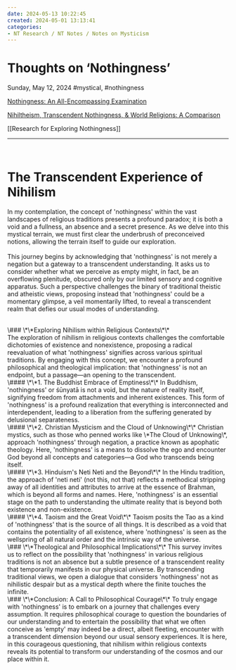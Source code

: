 ```yaml
---
date: 2024-05-13 10:22:45
created: 2024-05-01 13:13:41
categories:
- NT Research / NT Notes / Notes on Mysticism
---
```


# Thoughts on ‘Nothingness’

Sunday, May 12, 2024 #mystical, #nothingness

[Nothingness: An All-Encompassing Examination](Nothingness%20An%20All-Encompassing%20Examination.md)

[Nihiltheism, Transcendent Nothingness, & World Religions: A Comparison](Nihiltheism%2C%20Transcendent%20Nothingness%2C%20%26%20World%20Religions%20A%20Comparison.md)

[[Research for Exploring Nothingness]]

* * *

<br>

# The Transcendent Experience of Nihilism

In my contemplation, the concept of 'nothingness' within the vast landscapes of religious traditions presents a profound paradox; it is both a void and a fullness, an absence and a secret presence. As we delve into this mystical terrain, we must first clear the underbrush of preconceived notions, allowing the terrain itself to guide our exploration.  
<br>
This journey begins by acknowledging that 'nothingness' is not merely a negation but a gateway to a transcendent understanding. It asks us to consider whether what we perceive as empty might, in fact, be an overflowing plenitude, obscured only by our limited sensory and cognitive apparatus. Such a perspective challenges the binary of traditional theistic and atheistic views, proposing instead that 'nothingness' could be a momentary glimpse, a veil momentarily lifted, to reveal a transcendent realm that defies our usual modes of understanding.

<br>
\### \*\*Exploring Nihilism within Religious Contexts\*\*  
<br>
The exploration of nihilism in religious contexts challenges the comfortable dichotomies of existence and nonexistence, proposing a radical reevaluation of what 'nothingness' signifies across various spiritual traditions. By engaging with this concept, we encounter a profound philosophical and theological implication: that 'nothingness' is not an endpoint, but a passage—an opening to the transcendent.  
<br>
\#### \*\*1. The Buddhist Embrace of Emptiness\*\*  
In Buddhism, 'nothingness' or śūnyatā is not a void, but the nature of reality itself, signifying freedom from attachments and inherent existences. This form of 'nothingness' is a profound realization that everything is interconnected and interdependent, leading to a liberation from the suffering generated by delusional separateness.  
<br>
\#### \*\*2. Christian Mysticism and the Cloud of Unknowing\*\*  
Christian mystics, such as those who penned works like \*The Cloud of Unknowing\*, approach 'nothingness' through negation, a practice known as apophatic theology. Here, 'nothingness' is a means to dissolve the ego and encounter God beyond all concepts and categories—a God who transcends being itself.  
<br>
\#### \*\*3. Hinduism's Neti Neti and the Beyond\*\*  
In the Hindu tradition, the approach of 'neti neti' (not this, not that) reflects a methodical stripping away of all identities and attributes to arrive at the essence of Brahman, which is beyond all forms and names. Here, 'nothingness' is an essential stage on the path to understanding the ultimate reality that is beyond both existence and non-existence.  
<br>
\#### \*\*4. Taoism and the Great Void\*\*  
Taoism posits the Tao as a kind of 'nothingness' that is the source of all things. It is described as a void that contains the potentiality of all existence, where 'nothingness' is seen as the wellspring of all natural order and the intrinsic way of the universe.  
<br>
\### \*\*Theological and Philosophical Implications\*\*  
This survey invites us to reflect on the possibility that 'nothingness' in various religious traditions is not an absence but a subtle presence of a transcendent reality that temporarily manifests in our physical universe. By transcending traditional views, we open a dialogue that considers 'nothingness' not as nihilistic despair but as a mystical depth where the finite touches the infinite.  
<br>
\### \*\*Conclusion: A Call to Philosophical Courage\*\*  
To truly engage with 'nothingness' is to embark on a journey that challenges every assumption. It requires philosophical courage to question the boundaries of our understanding and to entertain the possibility that what we often conceive as 'empty' may indeed be a direct, albeit fleeting, encounter with a transcendent dimension beyond our usual sensory experiences. It is here, in this courageous questioning, that nihilism within religious contexts reveals its potential to transform our understanding of the cosmos and our place within it.  
<br>